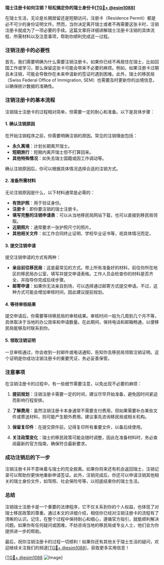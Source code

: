 **瑞士注册卡如何注销？轻松搞定你的瑞士身份卡[[TG💪+ @esim1088](https://t.me/s/esim1088)]**

在瑞士生活，无论是长期居留还是短期访问，注册卡（Residence Permit）都是必不可少的身份证明文件。然而，当你决定离开瑞士或者不再需要这张卡时，注销注册卡就成为了一项必要的手续。这篇文章将详细讲解瑞士注册卡注销的具体流程、所需材料以及注意事项，帮助你顺利完成这一过程。

### 注销注册卡的必要性

首先，我们需要明确为什么需要注销注册卡。如果你已经不再居住在瑞士，比如回国工作或学习，那么保留这张卡可能会带来不必要的麻烦。例如，如果注册卡过期且未注销，可能会导致你在未来申请新的签证时遇到困难。此外，瑞士的移民局（Swiss Federal Office of Immigration, SEM）也需要及时更新你的出境信息，以确保统计数据的准确性。

### 注销注册卡的基本流程

注销瑞士注册卡的过程相对简单，但需要一定的耐心和准备。以下是具体步骤：

#### 1. 确认注销原因
在开始注销程序之前，你需要明确注销的原因。常见的注销理由包括：
- **永久离境**：计划长期离开瑞士。
- **短期旅行**：短期内离开瑞士但不打算回来。
- **其他特殊情况**：如失去瑞士国籍或因工作调动等。

确认注销原因后，你可以根据具体情况选择合适的注销方式。

#### 2. 准备所需材料
无论注销原因是什么，以下材料通常是必需的：
- **有效护照**：用于验证身份。
- **注册卡**：即你要注销的瑞士注册卡。
- **填写完整的注销申请表**：可以从当地移民局网站下载，也可以直接到移民局领取。
- **近期照片**：通常要求一张护照尺寸的照片。
- **其他相关文件**：如工作合同终止证明、学校毕业证书等，视具体情况而定。

#### 3. 提交注销申请
提交注销申请的方式有两种：
- **亲自前往移民局**：这是最常见的方式。带上所有准备好的材料，前往你所在地区的移民局办公室，填写并提交申请表格。工作人员会检查你的材料是否齐全，并指导你完成后续步骤。
- **邮寄申请**：如果你无法亲自到场，可以选择通过邮寄方式提交申请。不过，这种方式可能会增加审核时间，因此建议提前规划。

#### 4. 等待审核结果
提交申请后，你需要等待移民局的审核结果。审核时间一般为几周到几个月不等，具体取决于当地的办公效率和申请数量。在此期间，保持电话和邮箱畅通，以便移民局能够及时联系到你。

#### 5. 领取注销证明
一旦审核通过，你会收到一封邮件或电话通知，告知你去移民局领取注销证明。这个证明是你成功注销注册卡的重要凭证，务必妥善保管。

### 注意事项

在注销注册卡的过程中，有一些细节需要注意，以免出现不必要的麻烦：

1. **提前规划**：注销注册卡需要一定的时间，建议尽早开始准备，避免因时间紧迫而影响行程安排。
   
2. **了解费用**：虽然注销注册卡本身通常不需要支付费用，但如果需要补办某些文件或寄送材料，则可能产生额外费用。建议事先咨询移民局或相关机构。

3. **保留复印件**：在提交原件前，记得复印所有重要文件，以备后续使用。

4. **关注政策变化**：瑞士的移民政策可能会随时调整，因此在准备材料时，务必查阅最新的官方指南，确保符合最新要求。

### 成功注销后的下一步

注销注册卡并不意味着与瑞士的完全脱离。如果你将来还有机会返回瑞士，注销记录可以帮助你更快地重新申请签证。此外，注销完成后，你还可以申请注销其他相关的瑞士身份文件，如驾照、社会保险号等，以彻底结束你的瑞士生活。

### 总结

注销瑞士注册卡是一个重要的法律程序，它不仅关系到你的个人权益，也体现了对瑞士移民政策的尊重。通过本文的详细介绍，相信你已经对注销注册卡的流程有了清晰的认识。记住，在整个过程中保持耐心和细心，遵循官方指引，就能顺利解决问题。如果你有任何疑问或困难，不妨咨询当地的移民局或专业人士，他们会为你提供进一步的帮助。

最后，祝你注销注册卡的过程一切顺利！如果你还有其他关于瑞士生活的疑问，欢迎继续关注我们的频道[[TG💪+ @esim1088](https://t.me/s/esim1088)]，获取更多实用信息！

[[TG💪+ @esim1088](https://t.me/s/esim1088) ![Image](https://i.postimg.cc/4NQfJmqS/Snipaste-2025-05-13-00-14-12.png)]
